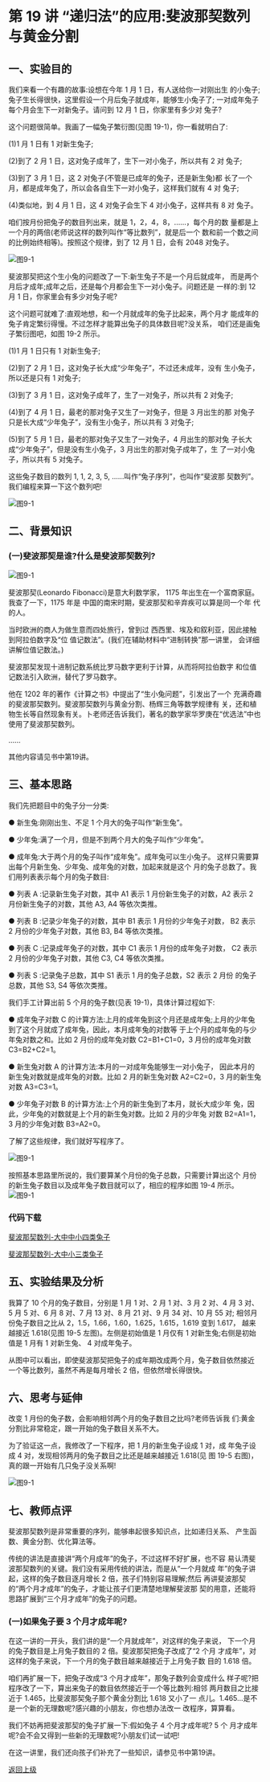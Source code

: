 # 第 19 讲 “递归法”的应用:斐波那契数列与黄金分割

## 一、实验目的

我们来看一个有趣的故事:设想在今年 1 月 1 日，有人送给你一对刚出生 的小兔子;兔子生长得很快，这里假设一个月后兔子就成年，能够生小兔子了; 一对成年兔子每个月会生下一对新兔子。请问到 12 月 1 日，你家里有多少对 兔子?

这个问题很简单。我画了一幅兔子繁衍图(见图 19-1)，你一看就明白了: 

(1)1 月 1 日有 1 对新生兔子;

(2)到了 2 月 1 日，这对兔子成年了，生下一对小兔子，所以共有 2 对
兔子;

(3)到了 3 月 1 日，这 2 对兔子(不管是已成年的兔子，还是新生兔)都
长了一个月，都是成年兔了，所以会各自生下一对小兔子，这样我们就有 4 对 兔子;

(4)类似地，到 4 月 1 日，这 4 对兔子会生下 4 对小兔子，这样共有 8 对 兔子。

咱们按月份把兔子的数目列出来，就是 1，2，4，8，......，每个月的数 量都是上一个月的两倍(老师说这样的数列叫作“等比数列”，就是后一个 数和前一个数之间的比例始终相等)。按照这个规律，到了 12 月 1 日，会有 2048 对兔子。

![图9-1](Figures/Lec19-1.png)

斐波那契把这个生小兔的问题改了一下:新生兔子不是一个月后就成年， 而是两个月后才成年;成年之后，还是每个月都会生下一对小兔子。问题还是 一样的:到 12 月 1 日，你家里会有多少对兔子呢?

这个问题可就难了:直观地想，和一个月就成年的兔子比起来，两个月才 能成年的兔子肯定繁衍得慢。不过怎样才能算出兔子的具体数目呢?没关系， 咱们还是画兔子繁衍图吧，如图 19-2 所示。

(1)1 月 1 日只有 1 对新生兔子;

(2)到了 2 月 1 日，这对兔子长大成“少年兔子”，不过还未成年，没有 生小兔子，所以还是只有 1 对兔子;

(3)到了 3 月 1 日，这对兔子成年了，生了一对兔子，所以共有 2 对兔子;

(4)到了 4 月 1 日，最老的那对兔子又生了一对兔子，但是 3 月出生的那 对兔子只是长大成“少年兔子”，没有生小兔子，所以共有 3 对兔子;

(5)到了 5 月 1 日，最老的那对兔子又生了一对兔子，4 月出生的那对兔 子长大成“少年兔子”，但是没有生小兔子，3 月出生的那对兔子成年了，生 了一对小兔子，所以共有 5 对兔子。

这些兔子数目的数列 1, 1, 2, 3, 5, ......叫作“兔子序列”，也叫作“斐波那 契数列”。我们编程来算一下这个数列吧!

![图9-1](Figures/Lec19-2.png)


## 二、背景知识

### (一)斐波那契是谁?什么是斐波那契数列?


![图9-1](Figures/Lec19-0.png)

斐波那契(Leonardo Fibonacci)是意大利数学家， 1175 年出生在一个富商家庭。我查了一下，1175 年是 中国的南宋时期，斐波那契和辛弃疾可以算是同一个年 代的人。

当时欧洲的商人为做生意而四处旅行，曾到过 西西里、埃及和叙利亚，因此接触到阿拉伯数字及“位 值记数法”。(我们在辅助材料中“进制转换”那一讲里， 会详细讲解位值记数法。)


斐波那契发现十进制记数系统比罗马数字更利于计算，从而将阿拉伯数字 和位值记数法引入欧洲，替代了罗马数字。

他在 1202 年的著作《计算之书》中提出了“生小兔问题”，引发出了一个 充满奇趣的斐波那契数列。斐波那契数列与黄金分割、杨辉三角等数学规律有 关，还和植物生长等自然现象有关。卜老师还告诉我们，著名的数学家华罗庚在“优选法”中也使用了斐波那契数列。

......

其他内容请见书中第19讲。



## 三、基本思路

我们先把题目中的兔子分一分类:

● 新生兔:刚刚出生、不足 1 个月大的兔子叫作“新生兔”。

● 少年兔:满了一个月，但是不到两个月大的兔子叫作“少年兔”。

● 成年兔:大于两个月的兔子叫作“成年兔”。成年兔可以生小兔子。 这样只需要算出每个月新生兔、少年兔、成年兔的对数，加起来就是这个
月的兔子总数了。我们用列表表示每个月的兔子数目:

● 列表 A :记录新生兔子对数，其中 A1 表示 1 月份新生兔子的对数，A2
表示 2 月份新生兔子的对数，其他 A3, A4 等依次类推。

● 列表 B :记录少年兔子的对数，其中 B1 表示 1 月份的少年兔子对数，
B2 表示 2 月份的少年兔子对数，其他 B3, B4 等依次类推。

● 列表 C :记录成年兔子的对数，其中 C1 表示 1 月份的成年兔子对数，
C2 表示 2 月份的少年兔子对数，其他 C3, C4 等依次类推。

● 列表 S :记录兔子总数，其中 S1 表示 1 月的兔子总数，S2 表示 2 月份
的兔子总数，其他 S3, S4 等依次类推。

我们手工计算出前 5 个月的兔子数(见表 19-1)，具体计算过程如下:

● 成年兔子对数 C 的计算方法:上月的成年兔到这个月还是成年兔;上月的少年兔到了这个月就成了成年兔，因此，本月成年兔的对数等 于上个月的成年兔的与少年兔对数之和。比如 2 月份的成年兔对数 C2=B1+C1=0，3 月份的成年兔对数 C3=B2+C2=1。

● 新生兔对数 A 的计算方法:本月的一对成年兔能够生一对小兔子， 因此本月的新生兔对数就是成年兔的对数。比如 2 月的新生兔对数 A2=C2=0，3 月的新生兔对数 A3=C3=1。

● 少年兔子对数 B 的计算方法:上个月的新生兔到了本月，就长大成少年 兔，因此，少年兔的对数就是上个月的新生兔对数。比如 2 月的少年兔 对数 B2=A1=1，3 月的少年兔对数 B3=A2=0。

了解了这些规律，我们就好写程序了。


![图9-1](Figures/Lec19-1-Table.png)


按照基本思路里所说的，我们要算某个月份的兔子总数，只需要计算出这个 月份的新生兔子数目以及成年兔子数目就可以了，相应的程序如图 19-4 所示。
![图9-1](Figures/Lec19-4.png)

### 代码下载

[斐波那契数列-大中中小四类兔子](Code/第19讲-斐波那契数列-大中中小四类兔子.sb3) 

[斐波那契数列-大中小三类兔子](Code/第19讲-斐波那契数列-大中小三类兔子.sb3)

## 五、实验结果及分析
我算了 10 个月的兔子数目，分别是 1 月 1 对、2 月 1 对、3 月 2 对、4 月 3 对、5 月 5 对、6 月 8 对、7 月 13 对、8 月 21 对、9 月 34 对、10 月 55 对; 相邻月份兔子数目之比从 2，1.5，1.66，1.60，1.625，1.615，1.619 变到 1.617， 越来越接近 1.618(见图 19-5 左图)。左侧是初始值是 1 月仅有 1 对新生兔;右侧是初始值是 1 月有 1 对新生兔、 4 对成年兔子。

从图中可以看出，即使斐波那契把兔子的成年期改成两个月，兔子数目依然接近 一个等比数列，虽然不再是每月增长 2 倍，但依然增长得很快。


## 六、思考与延伸
改变 1 月份的兔子数，会影响相邻两个月的兔子数目之比吗?老师告诉我 们:黄金分割比非常稳定，跟一开始的兔子数目关系不大。

为了验证这一点，我修改了一下程序，把 1 月的新生兔子设成 1 对，成 年兔子设成 4 对，发现相邻两月的兔子数目之比还是越来越接近 1.618(见 图 19-5 右图)，真的跟一开始有几只兔子没关系啊!

![图9-1](Figures/Lec19-5.png)


## 七、教师点评
斐波那契数列是非常重要的序列，能够串起很多知识点，比如递归关系、 产生函数、黄金分割、优化算法等。

传统的讲法是直接讲“两个月成年”的兔子，不过这样不好扩展，也不容 易认清斐波那契数列的关键。我们没有采用传统的讲法，而是从“一个月就成 年”的兔子讲起，这样的兔子数目逐月增长 2 倍，孩子们特别容易理解;然后 再讲斐波那契的“两个月才成年”的兔子，才能让孩子们更清楚地理解斐波那 契的用意，还能将思路扩展到“三个月才成年”的兔子的问题。

### (一)如果兔子要 3 个月才成年呢?
在这一讲的一开头，我们讲的是“一个月就成年”，对这样的兔子来说， 下一个月的兔子数目是上月兔子数目的 2 倍。斐波那契把兔子改成了“2 个月 才成年”，对这样的兔子来说，下一个月的兔子数目越来越接近于上月兔子数 目的 1.618 倍。

咱们再扩展一下，把兔子改成“3 个月才成年”，那兔子数列会变成什么 样子呢?把程序改了一下，算出来兔子的数目依然接近于一个等比数列:相邻 两月数目之比接近于 1.465，比斐波那契兔子那个黄金分割比 1.618 又小了一 点儿。1.465...是不是一个新的无理数呢?感兴趣的小朋友，你也想办法改一 改程序，算算看。

我们不妨再把斐波那契的兔子扩展一下:假如兔子 4 个月才成年呢? 5 个 月才成年呢?会不会又得到一些新的无理数呢?小朋友们试一试吧!

在这一讲里，我们还向孩子们补充了一些知识，请参见书中第19讲。





[返回上级](index.md)
